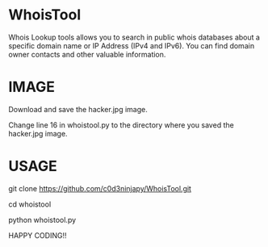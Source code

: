# WhoisTool

Whois Lookup tools allows you to search in public whois databases about a specific domain name or IP Address (IPv4 and IPv6). 
You can find domain owner contacts and other valuable information.

# IMAGE

Download and save the hacker.jpg image.

Change line 16 in whoistool.py to the directory where you saved the hacker.jpg image.

# USAGE

git clone https://github.com/c0d3ninjapy/WhoisTool.git

cd whoistool

python whoistool.py

HAPPY CODING!!
